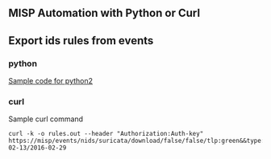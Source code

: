 MISP Automation with Python or Curl
-----------------------------------

## Export ids rules from events
### python
[Sample code for python2](https://github.com/ahmetpergamum/cti/blob/master/exportEvents.py)
### curl
Sample curl command
```
curl -k -o rules.out --header "Authorization:Auth-key" https://misp/events/nids/suricata/download/false/false/tlp:green&&type:osint/2016-02-13/2016-02-29
```
